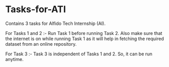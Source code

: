 # Tasks-for-ATI
Contains 3 tasks for Alfido Tech Internship (AI).

For Tasks 1 and 2 :-
Run Task 1 before running Task 2. Also make sure that the internet is on while running Task 1 as it will help in fetching the required dataset from an online repository.

For Task 3 :-
Task 3 is independent of Tasks 1 and 2. So, it can be run anytime.
